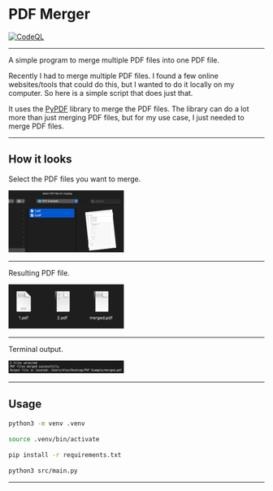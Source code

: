 # PDF Merger

[![CodeQL](https://github.com/AlexRoman777/PDF-Merger/actions/workflows/github-code-scanning/codeql/badge.svg)](https://github.com/AlexRoman777/PDF-Merger/actions/workflows/github-code-scanning/codeql)

---

A simple program to merge multiple PDF files into one PDF file.

Recently I had to merge multiple PDF files. I found a few online websites/tools that could do this, but I wanted to do it locally on my computer. So here is a simple script that does just that.

It uses the [PyPDF](https://pypdf.readthedocs.io/en/stable/index.html#) library to merge the PDF files. The library can do a lot more than just merging PDF files, but for my use case, I just needed to merge PDF files.

---

## How it looks

Select the PDF files you want to merge.

<img src="img/select.png" alt="PDF Merger" width=45%/>

---

Resulting PDF file.

<img src="img/merged.png" alt="PDF Merger" width=45%/>

---

Terminal output.

<img src="img/terminal.png" alt="PDF Merger" width=45%/>

---

## Usage

```bash
python3 -m venv .venv
```

```bash
source .venv/bin/activate
```

```bash
pip install -r requirements.txt
```

```bash
python3 src/main.py
```

---

